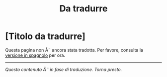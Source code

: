 ﻿---
title: [Da tradurre]
---

<!-- TODO: translation missing - Italian version -->

# [Titolo da tradurre]

Questa pagina non Ã¨ ancora stata tradotta. Per favore, consulta la [versione in spagnolo](/es/mitos-laboral) per ora.

---

*Questo contenuto Ã¨ in fase di traduzione. Torna presto.*

